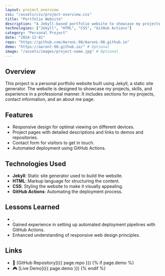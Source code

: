 ```yaml
---
layout: project_overview
css: "/assets/css/project-overview.css"
title: "Portfolio Website"
description: "A Jekyll-based portfolio website to showcase my projects and skills."
technologies: ["Jekyll", "HTML", "CSS", "GitHub Actions"]
category: "Personal Project"
date: "2024-12-01"
repo: "https://github.com/AaronL-98/AaronL-98.github.io"
demo: "https://aaronl-98.github.io/" # Optional
image: "/assets/images/project-name.jpg" # Optional
---
```


## Overview
This project is a personal portfolio website built using Jekyll, a static site generator. The website is designed to showcase my projects, skills, and experience in a professional manner. It includes sections for my projects, contact information, and an about me page.

## Features
- Responsive design for optimal viewing on different devices.
- Project pages with detailed descriptions and links to demos and repositories.
- Contact form for visitors to get in touch.
- Automated deployment using GitHub Actions.

## Technologies Used
- **Jekyll**: Static site generator used to build the website.
- **HTML**: Markup language for structuring the content.
- **CSS**: Styling the website to make it visually appealing.
- **GitHub Actions**: Automating the deployment process.

## Lessons Learned
- .
- Gained experience in setting up automated deployment pipelines with GitHub Actions.
- Enhanced understanding of responsive web design principles.

## Links
- 📂 [GitHub Repository]({{ page.repo }})
{% if page.demo %}
- 🎮 [Live Demo]({{ page.demo }})
{% endif %}